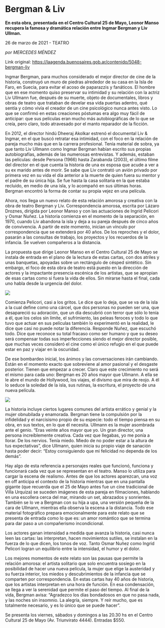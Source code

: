 # Bergman & Liv

**En esta obra, presentada en el Centro Cultural 25 de Mayo, Leonor Manso recupera la famosa y dramática relación entre Ingmar Bergman y Liv Ullman.**

26 de marzo de 2021 - TEATRO

_por MERCEDES MÉNDEZ_

Link original: https://laagenda.buenosaires.gob.ar/contenido/5048-bergman-liv



Ingmar Bergman, para muchos considerado el mejor director de cine de la historia, construyó un muro de piedras alrededor de su casa en la Isla de Faro, en Suecia, para evitar el acoso de paparazzis y fanáticos. El hombre que en ese momento quiso preservar su intimidad y su relación con la actriz Liv Ullmann fue, después de su muerte, objeto de documentales, libros y obras de teatro que trataban de develar esa vida puertas adentro, qué sentía y cómo vivía el creador de un cine psicológico nunca antes visto. Lo que se confirmó en estas creaciones póstumas era algo muy fácil de anticipar: que sus películas eran mucho más autobiográficas de lo que se creía, pero claro, todo atravesado por el manto reparador de la ficción.




En 2012, el director hindú Dheeraj Akolkar estrenó el documental Liv & Ingmar, en el que buscó retratar esa intimidad, con el foco en la relación de pareja mucho más que en la carrera profesional. Tenía material de sobra, ya que tanto Liv Ullmann como Ingmar Bergman habían escrito sus propias autobiografías, además de las numerosas entrevistas. Y además, estaban las películas: desde Persona (1966) hasta Zarabanda (2003), el último filme del director en el que cuenta la historia de una ex esposa que acude a ver a su ex marido antes de morir. Se sabe que Liv contrató un avión privado por primera vez en su vida el día anterior a la muerte de quien fuera su mentor y el padre de su única hija. Se fue hasta la casa solitaria en la que estaba recluido, en medio de una isla, y lo acompañó en sus últimas horas. Bergman encontró la forma de contar su propia vejez en una película.




Ahora, nos llega un nuevo relato de esta relación amorosa y creativa con la obra de teatro Bergman y Liv. Correspondencia amorosa, escrita por Lázaro Droznes, dirigida por Leonor Manso y con las actuaciones de Ingrid Pelicori y Osmar Nuñez. La historia comienza en el momento de la separación, en 1970, cuando Liv abandona la isla y deja a su pareja después de cinco años de convivencia. A partir de este momento, inician un vínculo por correspondencia que se extenderá por 40 años. De los reproches y el dolor, pasarán a las consultas de trabajo, los proyectos y los recuerdos de la infancia. Se vuelven compañeros a la distancia.




La propuesta que dirige Leonor Manso en el Centro Cultural 25 de Mayo se instala de entrada en el plano de la lectura de estas cartas, con dos atriles y unas banquetas, apoyadas sobre un rectángulo de césped sintético. Sin embargo, el foco de esta obra de teatro está puesto en la dirección de actores y la impactante presencia escénica de los artistas, que se apropian de esas cartas como si fuera la vida de ellos. Sin mirarse hasta el final, cada uno habla desde la urgencia del dolor.




![](https://cdn.flowlikemusic.com/files/images/45744/03b70485-11c0-4fea-8fb3-6ce39cef79e9.jpeg)




Comienza Pelicori, casi a los gritos. Le dice que lo deja, que se va de la isla a la cual define como una cárcel, que dos personas no pueden ser una, que desapareció su adoración, que un día descubrió con terror que sólo lo tenía a él, que los celos sin límite, el sufrimiento, las peleas feroces y todo lo que tuvo que actuar en sus películas también lo experimentó en la realidad, le dice que casi no puede notar la diferencia. Responde Nuñez, que escuchó todo. Dice que reconoce su total fracaso como ser humano y que su deseo será compensar todas sus imperfecciones siendo el mejor director posible, que muchas veces consideró el cine como el único refugio en el que puede estar en paz y viajar en la oscuridad.




De ese bombardeo inicial, los ánimos y las conversaciones irán cambiando. Están en el momento exacto que sobreviene al amor pasional y el desgaste posterior. Tienen que empezar a crecer. Claro que este crecimiento no será el mismo para cada uno: Bergman es 20 años mayor que Ullmann. A ella se le abre el mundo de Hollywood, los viajes, el divismo que mira de reojo. A él lo seduce la soledad de la isla, sus rutinas, la escritura, el proyecto de una nueva película.




![](https://cdn.flowlikemusic.com/files/images/45745/de7ec378-f07d-424c-a128-b654fc07e9ab.jpeg)




La historia incluye ciertos lugares comunes del artista errático y genial y la mujer obnubilada y enamorada. Bergman tiene la compulsión por la infidelidad y el narcisismo propio de su especie: todo el tiempo piensa en su obra, en sus textos, en lo que él necesita. Ullmann es la mujer asombrada ante el genio. “Eras veinte años mayor que yo. Un gran director, una persona increíblemente creativa. Cada vez que llegabas, yo me ponía a llorar. De los nervios. Tenía miedo. Miedo de no poder estar a la altura de tus expectativas”, dice Ullmann, quien inicia su propio viaje de sanación hasta poder decir: “Estoy consiguiendo que mi felicidad no dependa de los demás”.




Hay algo de esta referencia a personajes reales que funcionó, funciona y funcionará cada vez que se representan en el teatro. Manso lo utiliza para cargar la escena de realismo. Antes de que los actores aparezcan, una voz en off anticipa el contexto de la historia mientras que en una pantalla gigante (que recuerda que el 25 de Mayo antes fue un cine tradicional de Villa Urquiza) se suceden imágenes de esta pareja en filmaciones, hablando en una escollera cerca del mar, mirando un set, abrazados y sonrientes. También se lo ve a Bergman con su hija a upa, una versión pequeña de la cara de Ullmann, mientras ella observa la escena a la distancia. Todo ese material fotográfico prepara emocionalmente para este relato que se presenta de entrada como lo que es: un amor romántico que se termina para dar paso a un compañerismo incondicional.




Los actores ganan intensidad a medida que avanza la historia, casi nunca leen las cartas: las interpretan, hacen movimientos sutiles, se instalan en la fuerza de lo que dicen, los tonos de voz. Tanto Osmar Nuñez como Ingrid Pelicori logran un equilibrio entre la intensidad, el humor y el dolor.




Los mejores momentos de este relato son las pausas que permite la relación amorosa: el artista solitario que solo encuentra sosiego en la posibilidad de hacer una nueva película, la mujer que elige la austeridad y su fuerza interior, los miedos y descubrimientos de la infancia que se comparten por correspondencia. En estas cartas hay 40 años de historia, que los artistas interpretan en una hora de función. En esa condensación, se llega a ver la serenidad que permite el paso del tiempo. Al final de la vida, Bergman avisa: “Agradezco los días bondadosos en que no pasa nada, y las noches sin insomnio. La alegría, siempre. Y reír mucho, que es totalmente necesario, y es lo único que se puede hacer”.




Se presenta los viernes, sábados y domingos a las 20.30 hs en el Centro Cultural 25 de Mayo (Av. Triunvirato 4444). Entradas $550.



